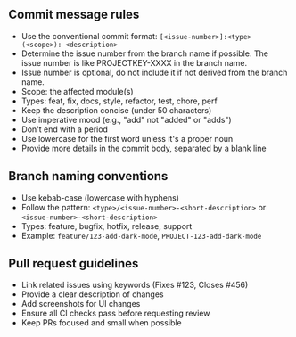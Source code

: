 ## Commit message rules

- Use the conventional commit format: `[<issue-number>]:<type>(<scope>): <description>`
- Determine the issue number from the branch name if possible. The issue number is like PROJECTKEY-XXXX in the branch
  name.
- Issue number is optional, do not include it if not derived from the branch name.
- Scope: the affected module(s)
- Types: feat, fix, docs, style, refactor, test, chore, perf
- Keep the description concise (under 50 characters)
- Use imperative mood (e.g., "add" not "added" or "adds")
- Don't end with a period
- Use lowercase for the first word unless it's a proper noun
- Provide more details in the commit body, separated by a blank line

## Branch naming conventions

- Use kebab-case (lowercase with hyphens)
- Follow the pattern: `<type>/<issue-number>-<short-description>` or `<issue-number>-<short-description>`
- Types: feature, bugfix, hotfix, release, support
- Example: `feature/123-add-dark-mode`, `PROJECT-123-add-dark-mode`

## Pull request guidelines

- Link related issues using keywords (Fixes #123, Closes #456)
- Provide a clear description of changes
- Add screenshots for UI changes
- Ensure all CI checks pass before requesting review
- Keep PRs focused and small when possible